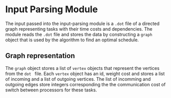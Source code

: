 # Input Parsing Module

The input passed into the input-parsing module is a ``.dot`` file of a directed graph representing tasks with their time costs and dependencies. The module reads the ``.dot`` file and stores the data by constructing a ``graph`` object that is used by the algorithm to find an optimal schedule.

## Graph representation
The ``graph`` object stores a list of ``vertex`` objects that represent the vertices from the ``dot `` file. Each ``vertex`` object has an id, weight cost and stores a list of incoming and a list of outgoing vertices. The list of incomming and outgoing edges store integers corresponding the the communication cost of switch between processors for these tasks.
